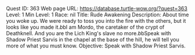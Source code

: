 Quest ID: 363
Web page URL: https://database.turtle-wow.org/?quest=363
Level: 1
Min Level: 1
Race: nil
Title: Rude Awakening
Description: About time you woke up. We were ready to toss you into the fire with the others, but it looks like you made it.$b$bI am Mordo, the caretaker of the crypt of Deathknell. And you are the Lich King's slave no more.$b$bSpeak with Shadow Priest Sarvis in the chapel at the base of the hill, he will tell you more of what you must know.
Objective: Speak with Shadow Priest Sarvis.

